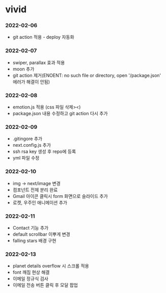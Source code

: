 # vivid 

### 2022-02-06
- git action 적용 - deploy 자동화

### 2022-02-07
- swiper, parallax 효과 적용
- moon 추가
- git action 제거(ENOENT: no such file or directory, open '/package.json' 에러가 해결이 안됨)

### 2022-02-08
- emotion.js 적용 (css 파일 삭제><)
- package.json 내용 수정하고 git action 다시 추가

### 2022-02-09
- .gitingore 추가
- next.config.js 추가
- ssh rsa key 생성 후 repo에 등록
- yml 파일 수정

### 2022-02-10
- img -> next/image 변경
- 컴포넌트 전체 분리 완료
- Gmail 아이콘 클릭시 form 화면으로 슬라이드 추가
- 로켓, 우주인 애니메이션 추가


### 2022-02-11
- Contact 기능 추가
- default scrollbar 이뿌게 변경
- falling stars 배경 구현

### 2022-02-13
- planet details overflow 시 스크롤 적용
- font 깨짐 현상 해결
- 이메일 정규식 검사
- 이메일 전송 버튼 클릭 후 모달 팝업
